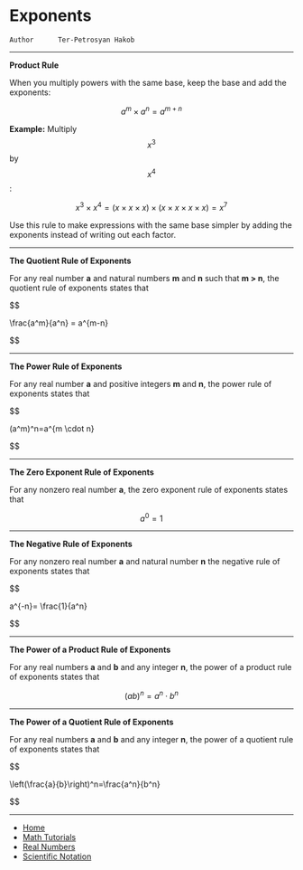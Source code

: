 # Exponents

```info
Author      Ter-Petrosyan Hakob
```

---

**Product Rule**

When you multiply powers with the same base, keep the base and add the exponents:  

$$
    a^m \times a^n = a^{m + n}
$$

**Example:**  Multiply $$x^3$$ by $$x^4$$:  

$$
    x^3 \times x^4 
    = (x \times x \times x) \times (x \times x \times x \times x) 
    = x^7
$$

Use this rule to make expressions with the same base simpler by adding the exponents instead of writing out each factor.

---

**The Quotient Rule of Exponents**

For any real number **a** and natural numbers **m** and **n** such that **m > n**, 
the quotient rule of exponents states that

$$

\frac{a^m}{a^n} = a^{m-n}

$$

---

**The Power Rule of Exponents**

For any real number **a** and positive integers **m** and **n**, the power rule of exponents states that

$$

(a^m)^n=a^{m \cdot n}

$$

---

**The Zero Exponent Rule of Exponents**

For any nonzero real number **a**, the zero exponent rule of exponents states that

$$
a^0 = 1
$$

---

**The Negative Rule of Exponents**

For any nonzero real number **a** and natural number **n** the negative rule of exponents states that

$$

a^{-n}= \frac{1}{a^n}

$$

---

**The Power of a Product Rule of Exponents**

For any real numbers **a** and **b** and any integer **n**, the power of a product rule of exponents states that

$$
(ab)^n = a^n \cdot b^n
$$

---

**The Power of a Quotient Rule of Exponents**

For any real numbers **a** and **b** and any integer **n**, the power of a quotient rule of exponents states that

$$

 \left(\frac{a}{b}\right)^n=\frac{a^n}{b^n}

$$

---

- [Home](./../../../README.md)
- [Math Tutorials](./../../tutorials.md)
- [Real Numbers](./1_Real_Numbers.md)
- [Scientific Notation](./3_Scientific_Notation.md)
